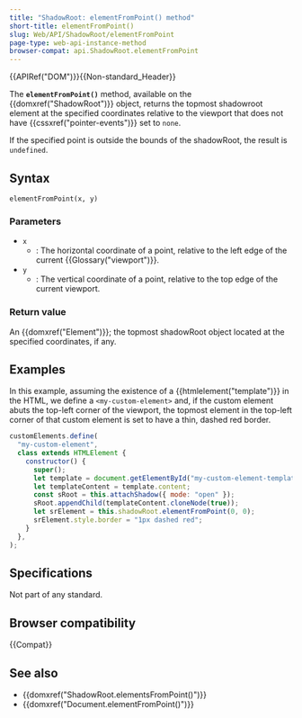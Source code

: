 ```yaml
---
title: "ShadowRoot: elementFromPoint() method"
short-title: elementFromPoint()
slug: Web/API/ShadowRoot/elementFromPoint
page-type: web-api-instance-method
browser-compat: api.ShadowRoot.elementFromPoint
---
```


{{APIRef("DOM")}}{{Non-standard_Header}}

The **`elementFromPoint()`** method, available on the {{domxref("ShadowRoot")}} object, returns the topmost shadowroot element at the specified coordinates relative to the viewport that does not have {{cssxref("pointer-events")}} set to `none`.

If the specified point is outside the bounds of the shadowRoot, the result is `undefined`.

## Syntax

```js-nolint
elementFromPoint(x, y)
```

### Parameters

- `x`
  - : The horizontal coordinate of a point, relative to the left edge of the current
    {{Glossary("viewport")}}.
- `y`
  - : The vertical coordinate of a point, relative to the top edge of the current
    viewport.

### Return value

An {{domxref("Element")}}; the topmost shadowRoot object located at the specified coordinates, if any.

## Examples

In this example, assuming the existence of a {{htmlelement("template")}} in the HTML, we define a `<my-custom-element>` and, if the custom element abuts the top-left corner of the viewport, the topmost element in the top-left corner of that custom element is set to have a thin, dashed red border.

```js
customElements.define(
  "my-custom-element",
  class extends HTMLElement {
    constructor() {
      super();
      let template = document.getElementById("my-custom-element-template");
      let templateContent = template.content;
      const sRoot = this.attachShadow({ mode: "open" });
      sRoot.appendChild(templateContent.cloneNode(true));
      let srElement = this.shadowRoot.elementFromPoint(0, 0);
      srElement.style.border = "1px dashed red";
    }
  },
);
```

## Specifications

Not part of any standard.

## Browser compatibility

{{Compat}}

## See also

- {{domxref("ShadowRoot.elementsFromPoint()")}}
- {{domxref("Document.elementFromPoint()")}}
